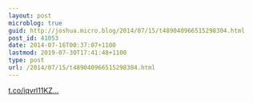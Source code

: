 ```yaml
---
layout: post
microblog: true
guid: http://joshua.micro.blog/2014/07/15/t489040966515298304.html
post_id: 41053
date: 2014-07-16T00:37:07+1100
lastmod: 2019-07-30T17:41:48+1100
type: post
url: /2014/07/15/t489040966515298304.html
---
```

[t.co/iqvrl11KZ...](http://t.co/iqvrl11KZd)
